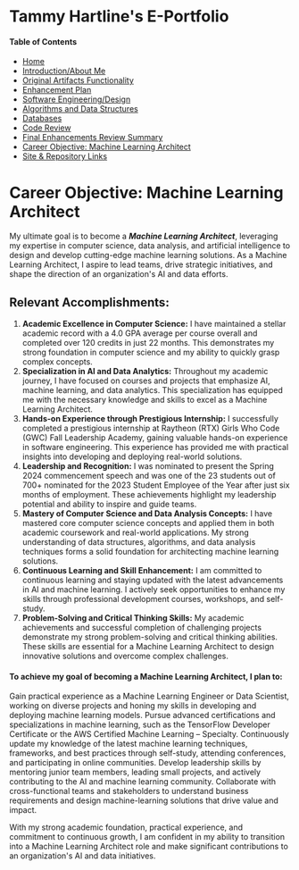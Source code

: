 <!-- career-objective.md -->
# Tammy Hartline's E-Portfolio

#### Table of Contents

- [Home](/index.md/)
- [Introduction/About Me](/intro.md/)
- [Original Artifacts Functionality](/original-artifact-functionality.md/)
- [Enhancement Plan](/enhancement-plan.md/)
- [Software Engineering/Design](/software-engineering-and-design.md/)
- [Algorithms and Data Structures](/algorithms-and-data-structures.md/)
- [Databases](/databases.md/)
- [Code Review](/code-review.md/)
- [Final Enhancements Review Summary](/final-enhancements-review-summary.md/)
- [Career Objective: Machine Learning Architect](/career-objective.md)
- [Site & Repository Links](/site-and-repo-links.md/)

# Career Objective: Machine Learning Architect

My ultimate goal is to become a **_Machine Learning Architect_**, leveraging my expertise in computer science, data analysis, and artificial intelligence to design and develop cutting-edge machine learning solutions. As a Machine Learning Architect, I aspire to lead teams, drive strategic initiatives, and shape the direction of an organization's AI and data efforts.

## Relevant Accomplishments:

1. __Academic Excellence in Computer Science:__ I have maintained a stellar academic record with a 4.0 GPA average per course overall and completed over 120 credits in just 22 months. This demonstrates my strong foundation in computer science and my ability to quickly grasp complex concepts.
2. __Specialization in AI and Data Analytics:__ Throughout my academic journey, I have focused on courses and projects that emphasize AI, machine learning, and data analytics. This specialization has equipped me with the necessary knowledge and skills to excel as a Machine Learning Architect.
3. __Hands-on Experience through Prestigious Internship:__ I successfully completed a prestigious internship at Raytheon (RTX) Girls Who Code (GWC) Fall Leadership Academy, gaining valuable hands-on experience in software engineering. This experience has provided me with practical insights into developing and deploying real-world solutions.
4. __Leadership and Recognition:__ I was nominated to present the Spring 2024 commencement speech and was one of the 23 students out of 700+ nominated for the 2023 Student Employee of the Year after just six months of employment. These achievements highlight my leadership potential and ability to inspire and guide teams.
5. __Mastery of Computer Science and Data Analysis Concepts:__ I have mastered core computer science concepts and applied them in both academic coursework and real-world applications. My strong understanding of data structures, algorithms, and data analysis techniques forms a solid foundation for architecting machine learning solutions.
6. __Continuous Learning and Skill Enhancement:__ I am committed to continuous learning and staying updated with the latest advancements in AI and machine learning. I actively seek opportunities to enhance my skills through professional development courses, workshops, and self-study.
7. __Problem-Solving and Critical Thinking Skills:__ My academic achievements and successful completion of challenging projects demonstrate my strong problem-solving and critical thinking abilities. These skills are essential for a Machine Learning Architect to design innovative solutions and overcome complex challenges.

#### To achieve my goal of becoming a Machine Learning Architect, I plan to:

Gain practical experience as a Machine Learning Engineer or Data Scientist, working on diverse projects and honing my skills in developing and deploying machine learning models.
Pursue advanced certifications and specializations in machine learning, such as the TensorFlow Developer Certificate or the AWS Certified Machine Learning – Specialty.
Continuously update my knowledge of the latest machine learning techniques, frameworks, and best practices through self-study, attending conferences, and participating in online communities.
Develop leadership skills by mentoring junior team members, leading small projects, and actively contributing to the AI and machine learning community.
Collaborate with cross-functional teams and stakeholders to understand business requirements and design machine-learning solutions that drive value and impact.

With my strong academic foundation, practical experience, and commitment to continuous growth, I am confident in my ability to transition into a Machine Learning Architect role and make significant contributions to an organization's AI and data initiatives.
